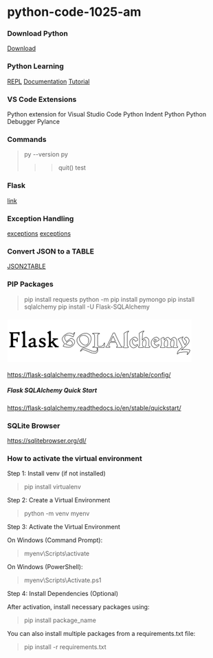 # python-code-1025-am

### Download Python
[Download](https://www.python.org/downloads/)

### Python Learning
[REPL](https://realpython.com/python-repl/)
[Documentation](https://docs.python.org/3.12/index.html)
[Tutorial](https://docs.python.org/3.12/tutorial/index.html)


### VS Code Extensions
Python extension for Visual Studio Code
Python Indent
Python
Python Debugger
Pylance


### Commands
> py --version
> py
>
> > > quit()
> > > test

### Flask
[link](https://flask.palletsprojects.com/en/stable/)


### Exception Handling 
[exceptions](https://docs.python.org/3/tutorial/errors.html#exception-chaining)
[exceptions](https://www.geeksforgeeks.org/built-exceptions-python/)


### Convert JSON to a TABLE
[JSON2TABLE](https://jsontotable.org/)

### PIP Packages
>pip install requests
>python -m pip install pymongo
>pip install sqlalchemy
>pip install -U Flask-SQLAlchemy


### ![](/Assets/flask-sqlalchemy-title.webp)
https://flask-sqlalchemy.readthedocs.io/en/stable/config/

##### Flask SQLAlchemy Quick Start
https://flask-sqlalchemy.readthedocs.io/en/stable/quickstart/

### SQLite Browser
https://sqlitebrowser.org/dl/

### How to activate the virtual environment 

Step 1: Install venv (if not installed)
>pip install virtualenv

Step 2: Create a Virtual Environment
>python -m venv myenv

Step 3: Activate the Virtual Environment

On Windows (Command Prompt):
>myenv\Scripts\activate 

On Windows (PowerShell):
>myenv\Scripts\Activate.ps1

Step 4: Install Dependencies (Optional)

After activation, install necessary packages using:
>pip install package_name

You can also install multiple packages from a requirements.txt file:
>pip install -r requirements.txt